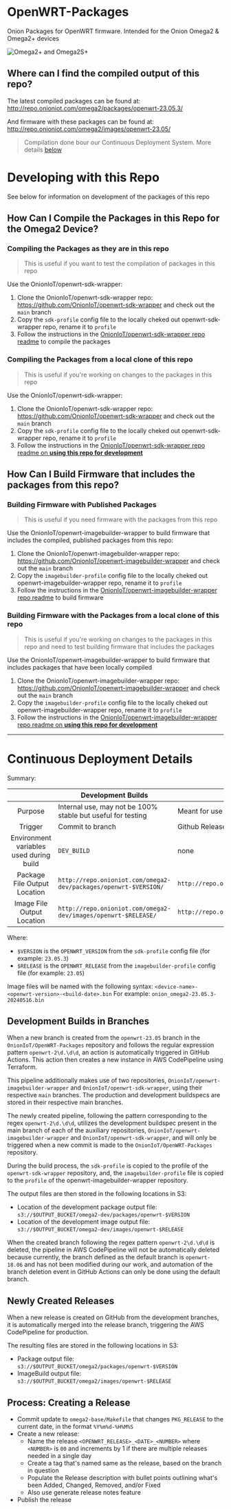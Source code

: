 # OpenWRT-Packages

Onion Packages for OpenWRT firmware. Intended for the Onion Omega2 & Omega2+ devices

![Omega2+ and Omega2S+](https://github.com/OnionIoT/source/raw/openwrt-18.06/omega2-family.png)

## Where can I find the compiled output of this repo?

The latest compiled packages can be found at: http://repo.onioniot.com/omega2/packages/openwrt-23.05.3/

And firmware with these packages can be found at: http://repo.onioniot.com/omega2/images/openwrt-23.05/

> Compilation done bour our Continuous Deployment System. More details [below](#continuous-deployment-details)


# Developing with this Repo

See below for information on development of the packages of this repo

## How Can I Compile the Packages in this Repo for the Omega2 Device?

### Compiling the Packages as they are in this repo

> This is useful if you want to test the compilation of packages in this repo

Use the OnionIoT/openwrt-sdk-wrapper:

1. Clone the OnionIoT/openwrt-sdk-wrapper repo: https://github.com/OnionIoT/openwrt-sdk-wrapper and check out the `main` branch
1. Copy the `sdk-profile` config file to the locally cheked out openwrt-sdk-wrapper repo, rename it to `profile`
1. Follow the instructions in the [OnionIoT/openwrt-sdk-wrapper repo readme](https://github.com/OnionIoT/openwrt-sdk-wrapper/tree/main?tab=readme-ov-file#how-to-use-this-repo) to compile the packages

### Compiling the Packages from a local clone of this repo

> This is useful if you're working on changes to the packages in this repo

Use the OnionIoT/openwrt-sdk-wrapper:

1. Clone the OnionIoT/openwrt-sdk-wrapper repo: https://github.com/OnionIoT/openwrt-sdk-wrapper and check out the `main` branch
1. Copy the `sdk-profile` config file to the locally cheked out openwrt-sdk-wrapper repo, rename it to `profile`
1. Follow the instructions in the [OnionIoT/openwrt-sdk-wrapper repo readme on **using this repo for development**](https://github.com/OnionIoT/openwrt-sdk-wrapper/tree/main?tab=readme-ov-file#how-to-use-this-repo)

## How Can I Build Firmware that includes the packages from this repo?

### Building Firmware with Published Packages

> This is useful if you need firmware with the packages from this repo

Use the OnionIoT/openwrt-imagebuilder-wrapper to build firmware that includes the compiled, published packages from this repo:

1. Clone the OnionIoT/openwrt-imagebuilder-wrapper repo: https://github.com/OnionIoT/openwrt-imagebuilder-wrapper and check out the `main` branch
1. Copy the `imagebuilder-profile` config file to the locally cheked out openwrt-imagebuilder-wrapper repo, rename it to `profile`
1. Follow the instructions in the [OnionIoT/openwrt-imagebuilder-wrapper repo readme](https://github.com/OnionIoT/openwrt-sdk-wrapper/tree/main?tab=readme-ov-file#how-to-use-this-repo) to build firmware

### Building Firmware with the Packages from a local clone of this repo

> This is useful if you're working on changes to the packages in this repo and need to test building firmware that includes the packages

Use the OnionIoT/openwrt-imagebuilder-wrapper to build firmware that includes packages that have been locally compiled

1. Clone the OnionIoT/openwrt-imagebuilder-wrapper repo: https://github.com/OnionIoT/openwrt-imagebuilder-wrapper and check out the `main` branch
1. Copy the `imagebuilder-profile` config file to the locally cheked out openwrt-imagebuilder-wrapper repo, rename it to `profile`
1. Follow the instructions in the [OnionIoT/openwrt-imagebuilder-wrapper repo readme on **using this repo for development**](https://github.com/OnionIoT/openwrt-imagebuilder-wrapper/tree/main?tab=readme-ov-file#using-this-repo-for-development)



---

# Continuous Deployment Details

Summary:

|                                         | Development Builds                                               | Release Builds                                               |
|:---------------------------------------:|------------------------------------------------------------------|--------------------------------------------------------------|
| Purpose                                 | Internal use, may not be 100% stable but useful for testing      | Meant for use by general users                               |
| Trigger                                 | Commit to branch                                                 | Github Release created from branch                           |
| Environment variables used during build | `DEV_BUILD`                                                      | none                                                         |
| Package File Output Location            | `http://repo.onioniot.com/omega2-dev/packages/openwrt-$VERSION/` | `http://repo.onioniot.com/omega2/packages/openwrt-$VERSION/` |
| Image File Output Location             | `http://repo.onioniot.com/omega2-dev/images/openwrt-$RELEASE/`   | `http://repo.onioniot.com/omega2/images/openwrt-$RELEASE/`   |

Where:
* `$VERSION` is the `OPENWRT_VERSION` from the `sdk-profile` config file (for example: `23.05.3`)
* `$RELEASE` is the `OPENWRT_RELEASE` from the `imagebuilder-profile` config file (for example: `23.05`)

Image files will be named with the following syntax: `<device-name>-<openwrt-version>-<build-date>.bin`
For example: `onion_omega2-23.05.3-20240516.bin`

## Development Builds in Branches

When a new branch is created from the `openwrt-23.05` branch in the `OnionIoT/OpenWRT-Packages` repository and follows the regular expression pattern `openwrt-2\d.\d\d`, an action is automatically triggered in GitHub Actions. This action then creates a new instance in AWS CodePipeline using Terraform.

This pipeline additionally makes use of two repositories, `OnionIoT/openwrt-imagebuilder-wrapper` and `OnionIoT/openwrt-sdk-wrapper`, using their respective `main` branches. The production and development buildspecs are stored in their respective main branches.

The newly created pipeline, following the pattern corresponding to the regex `openwrt-2\d.\d\d`, utilizes the development buildspec present in the main branch of each of the auxiliary repositories, `OnionIoT/openwrt-imagebuilder-wrapper` and `OnionIoT/openwrt-sdk-wrapper`, and will only be triggered when a new commit is made to the `OnionIoT/OpenWRT-Packages` repository.

During the build process, the `sdk-profile` is copied to the profile of the `openwrt-sdk-wrapper` repository, and, the `imagebuilder-profile` file is copied to the `profile` of the openwrt-imagebuilder-wrapper repository.

The output files are then stored in the following locations in S3:
- Location of the development package output file: `s3://$OUTPUT_BUCKET/omega2-dev/packages/openwrt-$VERSION`
- Location of the development image output file: `s3://$OUTPUT_BUCKET/omega2-dev/images/openwrt-$RELEASE`

When the created branch following the regex pattern `openwrt-2\d.\d\d` is deleted, the pipeline in AWS CodePipeline will not be automatically deleted because currently, the branch defined as the default branch is `openwrt-18.06` and has not been modified during our work, and automation of the branch deletion event in GitHub Actions can only be done using the default branch.

## Newly Created Releases

When a new release is created on GitHub from the development branches, it is automatically merged into the release branch, triggering the AWS CodePipeline for production. 

The resulting files are stored in the following locations in S3:
- Package output file: `s3://$OUTPUT_BUCKET/omega2/packages/openwrt-$VERSION`
- ImageBuild output file: `s3://$OUTPUT_BUCKET/omega2/images/openwrt-$RELEASE`

## Process: Creating a Release

* Commit update to `omega2-base/Makefile` that changes `PKG_RELEASE` to the current date, in the format `%Y%m%d-%H%M%S`
* Create a new release:
  * Name the release `<OPENWRT_RELEASE>_<DATE>_<NUMBER>` where `<NUMBER>` is `00` and increments by 1 if there are multiple releases needed in a single day
  * Create a tag that's named same as the release, based on the branch in question
  * Populate the Release description with bullet points outlining what's been Added, Changed, Removed, and/or Fixed
  * Also use generate release notes feature
* Publish the release
